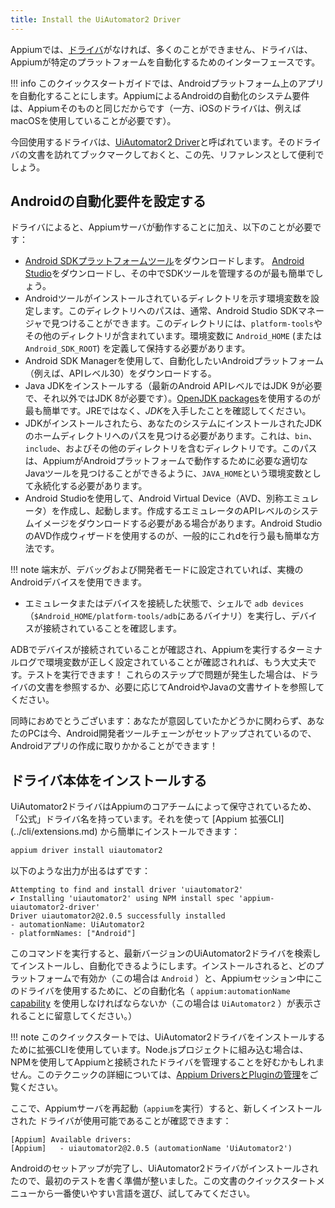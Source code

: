```yaml
---
title: Install the UiAutomator2 Driver
---
```


<!-- You can't do much with Appium unless you have a [ドライバ](../intro/drivers.md), which is an
interface that allows Appium to automate a particular platform. -->

Appiumでは、[ドライバ](../intro/drivers.md)がなければ、多くのことができません、ドライバは、Appiumが特定のプラットフォームを自動化するためのインターフェースです。

<!-- !!! info

    For this quickstart guide, we're going to be automating an app on the Android platform, because
    the system requirements for Android automation via Appium are the same as for Appium itself
    (whereas the iOS driver, for example, requires you to be using macOS).

The driver we're going to use is called the [UiAutomator2
Driver](https://github.com/appium/appium-uiautomator2-driver). It's worth visiting that driver's
documentation and bookmarking it, because it will be an invaluable reference down the line. -->

!!! info
    このクイックスタートガイドでは、Androidプラットフォーム上のアプリを自動化することにします。AppiumによるAndroidの自動化のシステム要件は、Appiumそのものと同じだからです（一方、iOSのドライバは、例えばmacOSを使用していることが必要です）。

今回使用するドライバは、[UiAutomator2 Driver](https://github.com/appium/appium-uiautomator2-driver)と呼ばれています。そのドライバの文書を訪れてブックマークしておくと、この先、リファレンスとして便利でしょう。

<!-- ## Set up Android automation requirements -->
## Androidの自動化要件を設定する

<!-- According to the driver, in addition to a working Appium server, we also need to do the following: -->

ドライバによると、Appiumサーバが動作することに加え、以下のことが必要です：

<!-- - Download [Android SDK platform tools](https://developer.Android.com/studio/releases/platform-tools). You will probably want to download [Android Studio](https://developer.Android.com/studio) and manage the SDK tools from within it for the easiest experience.
- Set an environment variable pointing to the directory on disk where the Android tools are
installed. You can usually find the path to this directory in the Android Studio SDK manager. It
will contain the `platform-tools` and other directories. We need to define and persist the
environment variable as `Android_HOME` (or alternatively `Android_SDK_ROOT`).
- Use the Android SDK manager to download whichever Android platform we want to automate (for
example, API level 30)
- Install the Java JDK (for the most recent Android API levels, JDK 9 is required, otherwise JDK
8 is required). It's easiest to use the [OpenJDK packages](https://openjdk.java.net/install/). Make
sure you get the JDK and not the JRE.
- When the JDK is installed, you'll need to find the path to the JDK home directory as it was
installed on your system. This will be the directory that *contains* the `bin`, `include`, and
other directories. The path must be persisted as an environment variable named `JAVA_HOME`, so that
Appium can find the appropriate Java tooling that is required to work with the Android platform.
- Use Android Studio to create and launch an Android Virtual Device (an AVD, otherwise known as an
emulator). You may need to download the system images for the API level of the emulator you want to
create. Using the AVD creation wizard in Android Studio is generally the easiest way to do all of
this. -->

- [Android SDKプラットフォームツール](https://developer.Android.com/studio/releases/platform-tools)をダウンロードします。 [Android Studio](https://developer.Android.com/studio)をダウンロードし、その中でSDKツールを管理するのが最も簡単でしょう。
- Androidツールがインストールされているディレクトリを示す環境変数を設定します。このディレクトリへのパスは、通常、Android Studio SDKマネージャで見つけることができます。このディレクトリには、`platform-tools`やその他のディレクトリが含まれています。環境変数に `Android_HOME` (または `Android_SDK_ROOT`) を定義して保持する必要があります。
- Android SDK Managerを使用して、自動化したいAndroidプラットフォーム（例えば、APIレベル30）をダウンロードする。
- Java JDKをインストールする（最新のAndroid APIレベルではJDK 9が必要で、それ以外ではJDK 8が必要です）。[OpenJDK packages](https://openjdk.java.net/install/)を使用するのが最も簡単です。JREではなく、*JDK*を入手したことを確認してください。
- JDKがインストールされたら、あなたのシステムにインストールされたJDKのホームディレクトリへのパスを見つける必要があります。これは、`bin`、`include`、およびその他のディレクトリを含むディレクトリです。このパスは、AppiumがAndroidプラットフォームで動作するために必要な適切なJavaツールを見つけることができるように、`JAVA_HOME`という環境変数として永続化する必要があります。
- Android Studioを使用して、Android Virtual Device（AVD、別称エミュレータ）を作成し、起動します。作成するエミュレータのAPIレベルのシステムイメージをダウンロードする必要がある場合があります。Android StudioのAVD作成ウィザードを使用するのが、一般的にこれdを行う最も簡単な方法です。

<!-- !!! note -->
<!-- You can also use a physical Android device, so long as it is configured for debugging and
        development -->

!!! note
    端末が、デバッグおよび開発者モードに設定されていれば、実機のAndroidデバイスを使用できます。

<!-- - With the emulator or device connected, you can run `adb devices` (via the binary located at
`$Android_HOME/platform-tools/adb`) to verify that your device shows up as connected. -->

- エミュレータまたはデバイスを接続した状態で、シェルで `adb devices`（`$Android_HOME/platform-tools/adb`にあるバイナリ）を実行し、デバイスが接続されていることを確認します。

<!-- Once your device shows up as connected in ADB, and you've verified that the environment variables
are set up correctly in the terminal context where you are going to run Appium, you should be good
to go! If you ran into problems with any of these steps, refer to the driver documentation, or the
various Android or Java documentation sites as necessary. -->

ADBでデバイスが接続されていることが確認され、Appiumを実行するターミナルログで環境変数が正しく設定されていることが確認されれば、もう大丈夫です。テストを実行できます！
これらのステップで問題が発生した場合は、ドライバの文書を参照するか、必要に応じてAndroidやJavaの文書サイトを参照してください。

<!-- Also, congratulations: whether or not you intended to, you now have the Android developer toolchain
set up on your system, so you can get busy making Android apps if you want! -->

同時におめでとうございます：あなたが意図していたかどうかに関わらず、あなたのPCは今、Android開発者ツールチェーンがセットアップされているので、Androidアプリの作成に取りかかることができます！

<!-- ## Install the driver itself -->
## ドライバ本体をインストールする

<!-- Since the UiAutomator2 driver is maintained by the core Appium team, it has an 'official' driver
name that you can use to install it easily via the [Appium Extension CLI](../cli/extensions.md): -->

UiAutomator2ドライバはAppiumのコアチームによって保守されているため、「公式」ドライバ名を持っています。それを使って [Appium 拡張CLI] (../cli/extensions.md) から簡単にインストールできます：

```bash
appium driver install uiautomator2
```

<!-- It should produce output that looks something like: -->
以下のような出力が出るはずです：

```
Attempting to find and install driver 'uiautomator2'
✔ Installing 'uiautomator2' using NPM install spec 'appium-uiautomator2-driver'
Driver uiautomator2@2.0.5 successfully installed
- automationName: UiAutomator2
- platformNames: ["Android"]
```

<!-- Running this command will locate and install the latest version of the UiAutomator2 driver, making
it available for automation. Note that when it is installed it tells you what platforms it is valid
for (in this case, `Android`), and what automation name (the `appium:automationName`
[capability](../guides/caps.md)) must be used to select this driver for use during an Appium
session (in this case, `UiAutomator2`). -->

このコマンドを実行すると、最新バージョンのUiAutomator2ドライバを検索してインストールし、自動化できるようにします。インストールされると、どのプラットフォームで有効か（この場合は `Android` ）と、Appiumセッション中にこのドライバを使用するために、どの自動化名（ `appium:automationName` [capability](../guides/caps.md) を使用しなければならないか（この場合は `UiAutomator2` ）が表示されることに留意してください。）

<!-- !!! note -->

<!-- In this quickstart we have used the Extension CLI to install the UiAutomator2 driver, but if you
    are incorporating Appium into a Node.js project, you might prefer to use NPM to manage Appium
    and its connected drivers. To learn more about this technique, visit the guide on [managing
    Appium extensions](../guides/managing-exts.md). -->

!!! note
    このクイックスタートでは、UiAutomator2ドライバをインストールするために拡張CLIを使用しています。Node.jsプロジェクトに組み込む場合は、NPMを使用してAppiumと接続されたドライバを管理することを好むかもしれません。このテクニックの詳細については、[Appium DriversとPluginの管理](../guides/managing-exts.md)をご覧ください。

<!-- Now, start the Appium server again (run `appium`), and you should see that the newly-installed
driver is listed as available: -->

ここで、Appiumサーバを再起動（`appium`を実行）すると、新しくインストールされた ドライバが使用可能であることが確認できます：

```
[Appium] Available drivers:
[Appium]   - uiautomator2@2.0.5 (automationName 'UiAutomator2')
```

<!-- With the Android setup complete and the UiAutomator2 driver installed, you're ready to write your
first test! So pick the language you're most comfortable with under the quickstart menu and give it
a shot. -->

Androidのセットアップが完了し、UiAutomator2ドライバがインストールされたので、最初のテストを書く準備が整いました。この文書のクイックスタートメニューから一番使いやすい言語を選び、試してみてください。
